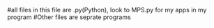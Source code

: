 #all files in this file are .py(Python), look to MPS.py for my apps in my program
#Other files are seprate programs
#
